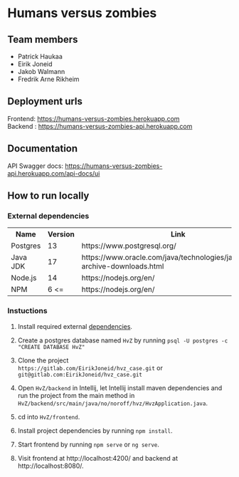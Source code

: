 # Humans versus zombies

## Team members
* Patrick Haukaa
* Eirik Joneid
* Jakob Walmann
* Fredrik Arne Rikheim

## Deployment urls
Frontend: https://humans-versus-zombies.herokuapp.com  
Backend : https://humans-versus-zombies-api.herokuapp.com

## Documentation
API Swagger docs: https://humans-versus-zombies-api.herokuapp.com/api-docs/ui

## How to run locally

### External dependencies
<table>
    <tr>
        <th>Name</th>
        <th>Version</th>
        <th>Link</th>
        <th>Required<th>
    </tr>
    <tr>
        <td>Postgres</td>
        <td>13</td>
        <td>https://www.postgresql.org/</td>
        <td>Yes</td>
    </tr>
    <tr>
        <td>Java JDK</td>
        <td>17</td>
        <td>https://www.oracle.com/java/technologies/javase/jdk17-archive-downloads.html</td>
        <td>Yes</td>
    </tr>
    <tr>
        <td>Node.js</td>
        <td>14</td>
        <td>https://nodejs.org/en/</td>
        <td>Yes</td>
    </tr>
    <tr>
        <td>NPM</td>
        <td>6 <=</td>
        <td>https://nodejs.org/en/</td>
        <td>Yes</td>
    </tr>
</table>

### Instuctions

1. Install required external [dependencies](###-External-dependencies).

2. Create a postgres database named `HvZ` by running ```psql -U postgres -c "CREATE DATABASE HvZ"```

2. Clone the project  
``https://gitlab.com/EirikJoneid/hvz_case.git`` or ``git@gitlab.com:EirikJoneid/hvz_case.git``

3. Open `HvZ/backend` in Intellij, let Intellij install maven dependencies and run the project from the main method in `HvZ/backend/src/main/java/no/noroff/hvz/HvzApplication.java`.

4. cd into `HvZ/frontend`.

5. Install project dependencies by running ```npm install```.

6. Start frontend by running ```npm serve``` or ```ng serve```.

7. Visit frontend at http://localhost:4200/ and backend at http://localhost:8080/.
